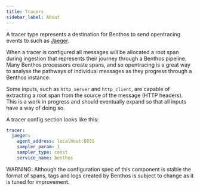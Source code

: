 ```yaml
---
title: Tracers
sidebar_label: About
---
```


A tracer type represents a destination for Benthos to send opentracing events to such as [Jaeger][jaeger].

When a tracer is configured all messages will be allocated a root span during ingestion that represents their journey through a Benthos pipeline. Many Benthos processors create spans, and so opentracing is a great way to analyse the pathways of individual messages as they progress through a Benthos instance.

Some inputs, such as `http_server` and `http_client`, are capable of extracting a root span from the source of the message (HTTP headers). This is
a work in progress and should eventually expand so that all inputs have a way of doing so.

A tracer config section looks like this:

``` yaml
tracer:
  jaeger:
    agent_address: localhost:6831
    sampler_param: 1
    sampler_type: const
    service_name: benthos
```

WARNING: Although the configuration spec of this component is stable the format of spans, tags and logs created by Benthos is subject to change as it is tuned for improvement.

[jaeger]: https://www.jaegertracing.io/
